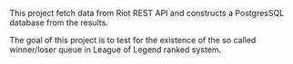This project fetch data from Riot REST API and constructs a PostgresSQL database from the results.

The goal of this project is to test for the existence of the so called winner/loser queue in League of Legend ranked system.
